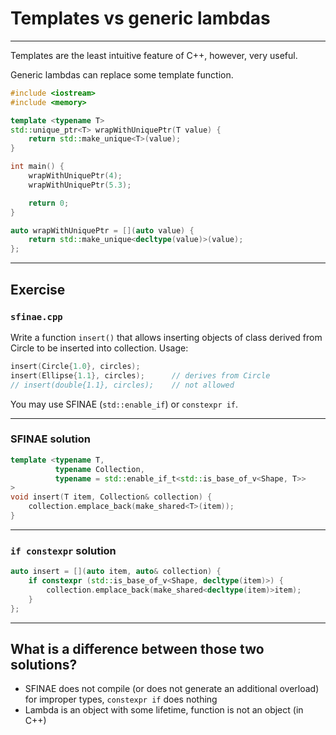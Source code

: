 <!-- .slide: data-background="#111111" -->

# Templates vs generic lambdas

___

Templates are the least intuitive feature of C++, however, very useful.

Generic lambdas can replace some template function.

```cpp
#include <iostream>
#include <memory>

template <typename T>
std::unique_ptr<T> wrapWithUniquePtr(T value) {
    return std::make_unique<T>(value);
}

int main() {
    wrapWithUniquePtr(4);
    wrapWithUniquePtr(5.3);

    return 0;
}
```

```cpp
auto wrapWithUniquePtr = [](auto value) {
    return std::make_unique<decltype(value)>(value);
};
```

___

## Exercise

### `sfinae.cpp`

Write a function `insert()` that allows inserting objects of class derived from Circle to be inserted into collection. Usage:

```cpp
insert(Circle{1.0}, circles);
insert(Ellipse{1.1}, circles);      // derives from Circle
// insert(double{1.1}, circles);    // not allowed
```

You may use SFINAE (`std::enable_if`) or `constexpr if`.

___

### SFINAE solution

```cpp
template <typename T,
          typename Collection,
          typename = std::enable_if_t<std::is_base_of_v<Shape, T>>
>
void insert(T item, Collection& collection) {
    collection.emplace_back(make_shared<T>(item));
}
```

___

### `if constexpr` solution

```cpp
auto insert = [](auto item, auto& collection) {
    if constexpr (std::is_base_of_v<Shape, decltype(item)>) {
        collection.emplace_back(make_shared<decltype(item)>item);
    }
};
```

___

## What is a difference between those two solutions?

* SFINAE does not compile (or does not generate an additional overload) for improper types, `constexpr if` does nothing
* Lambda is an object with some lifetime, function is not an object (in C++)

